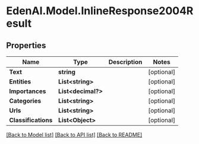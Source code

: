 # EdenAI.Model.InlineResponse2004Result
## Properties

Name | Type | Description | Notes
------------ | ------------- | ------------- | -------------
**Text** | **string** |  | [optional] 
**Entities** | **List&lt;string&gt;** |  | [optional] 
**Importances** | **List&lt;decimal?&gt;** |  | [optional] 
**Categories** | **List&lt;string&gt;** |  | [optional] 
**Urls** | **List&lt;string&gt;** |  | [optional] 
**Classifications** | **List&lt;Object&gt;** |  | [optional] 

[[Back to Model list]](../README.md#documentation-for-models) [[Back to API list]](../README.md#documentation-for-api-endpoints) [[Back to README]](../README.md)

